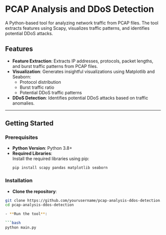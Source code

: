 # PCAP Analysis and DDoS Detection  

A Python-based tool for analyzing network traffic from PCAP files. The tool extracts features using Scapy, visualizes traffic patterns, and identifies potential DDoS attacks.

## Features
- **Feature Extraction**: Extracts IP addresses, protocols, packet lengths, and burst traffic patterns from PCAP files.
- **Visualization**: Generates insightful visualizations using Matplotlib and Seaborn:
  - Protocol distribution
  - Burst traffic ratio
  - Potential DDoS traffic patterns
- **DDoS Detection**: Identifies potential DDoS attacks based on traffic anomalies.

---

## Getting Started

### Prerequisites
- **Python Version**: Python 3.8+
- **Required Libraries**:  
  Install the required libraries using pip:
  ```bash
  pip install scapy pandas matplotlib seaborn

### Installation
- **Clone the repository**:

```bash
git clone https://github.com/yourusername/pcap-analysis-ddos-detection.git
cd pcap-analysis-ddos-detection

- **Run the tool**:

```bash
python main.py

